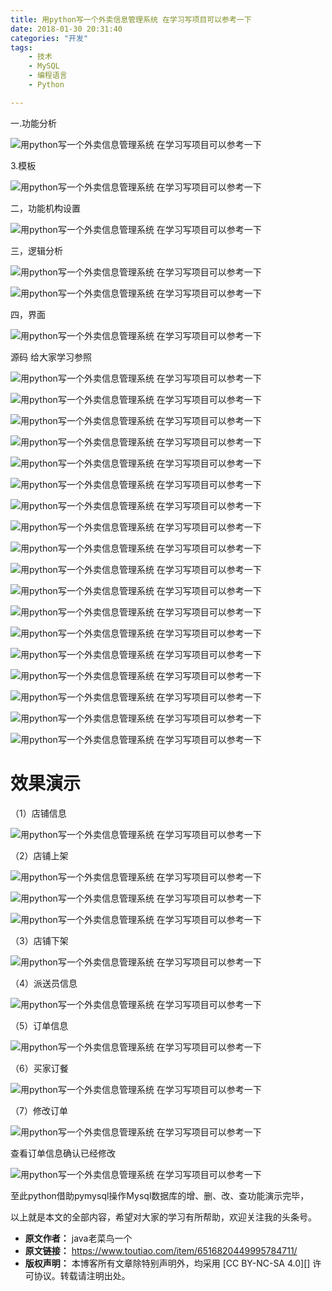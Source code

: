 ```yaml
---
title: 用python写一个外卖信息管理系统 在学习写项目可以参考一下
date: 2018-01-30 20:31:40
categories: "开发"
tags:
	- 技术
	- MySQL
	- 编程语言
	- Python

---
```


一.功能分析


![用python写一个外卖信息管理系统 在学习写项目可以参考一下][python_]

3.模板

![用python写一个外卖信息管理系统 在学习写项目可以参考一下][python_ 1]

二，功能机构设置

![用python写一个外卖信息管理系统 在学习写项目可以参考一下][python_ 2]

三，逻辑分析

![用python写一个外卖信息管理系统 在学习写项目可以参考一下][python_ 3]

![用python写一个外卖信息管理系统 在学习写项目可以参考一下][python_ 4]

四，界面


![用python写一个外卖信息管理系统 在学习写项目可以参考一下][python_ 5]

源码 给大家学习参照

![用python写一个外卖信息管理系统 在学习写项目可以参考一下][python_ 6]

![用python写一个外卖信息管理系统 在学习写项目可以参考一下][python_ 7]

![用python写一个外卖信息管理系统 在学习写项目可以参考一下][python_ 8]

![用python写一个外卖信息管理系统 在学习写项目可以参考一下][python_ 9]

![用python写一个外卖信息管理系统 在学习写项目可以参考一下][python_ 10]

![用python写一个外卖信息管理系统 在学习写项目可以参考一下][python_ 11]

![用python写一个外卖信息管理系统 在学习写项目可以参考一下][python_ 12]

![用python写一个外卖信息管理系统 在学习写项目可以参考一下][python_ 13]

![用python写一个外卖信息管理系统 在学习写项目可以参考一下][python_ 14]

![用python写一个外卖信息管理系统 在学习写项目可以参考一下][python_ 15]

![用python写一个外卖信息管理系统 在学习写项目可以参考一下][python_ 16]

![用python写一个外卖信息管理系统 在学习写项目可以参考一下][python_ 17]

![用python写一个外卖信息管理系统 在学习写项目可以参考一下][python_ 18]

![用python写一个外卖信息管理系统 在学习写项目可以参考一下][python_ 19]

![用python写一个外卖信息管理系统 在学习写项目可以参考一下][python_ 20]

![用python写一个外卖信息管理系统 在学习写项目可以参考一下][python_ 21]

![用python写一个外卖信息管理系统 在学习写项目可以参考一下][python_ 22]

![用python写一个外卖信息管理系统 在学习写项目可以参考一下][python_ 23]

# 效果演示 #

（1）店铺信息

![用python写一个外卖信息管理系统 在学习写项目可以参考一下][python_ 24]

（2）店铺上架

![用python写一个外卖信息管理系统 在学习写项目可以参考一下][python_ 25]

![用python写一个外卖信息管理系统 在学习写项目可以参考一下][python_ 26]

![用python写一个外卖信息管理系统 在学习写项目可以参考一下][python_ 27]

（3）店铺下架

![用python写一个外卖信息管理系统 在学习写项目可以参考一下][python_ 28]

（4）派送员信息

![用python写一个外卖信息管理系统 在学习写项目可以参考一下][python_ 29]

（5）订单信息

![用python写一个外卖信息管理系统 在学习写项目可以参考一下][python_ 30]

（6）买家订餐

![用python写一个外卖信息管理系统 在学习写项目可以参考一下][python_ 31]

（7）修改订单

![用python写一个外卖信息管理系统 在学习写项目可以参考一下][python_ 32]

查看订单信息确认已经修改

![用python写一个外卖信息管理系统 在学习写项目可以参考一下][python_ 33]

至此python借助pymysql操作Mysql数据库的增、删、改、查功能演示完毕，

以上就是本文的全部内容，希望对大家的学习有所帮助，欢迎关注我的头条号。


[python_]: /pro/os/crawler/E3QE-BAAR-AYBQ.jpg
[python_ 1]: /pro/os/crawler/6V32-MRUQ-UE7N.jpg
[python_ 2]: /pro/os/crawler/IRYU-7ZQ6-Z7FY.jpg
[python_ 3]: /pro/os/crawler/NNBF-Y2J7-JE2Q.jpg
[python_ 4]: /pro/os/crawler/J7NV-YVBA-QIRM.jpg
[python_ 5]: /pro/os/crawler/QRBR-NYNY-QAJB.jpg
[python_ 6]: /pro/os/crawler/UJEN-QM6J-IEFV.jpg
[python_ 7]: /pro/os/crawler/NYFJ-JN32-YZ6J.jpg
[python_ 8]: /pro/os/crawler/6FFN-JUNF-FI3A.jpg
[python_ 9]: /pro/os/crawler/NJAF-ZUQ2-E3EB.jpg
[python_ 10]: /pro/os/crawler/N3YU-YYJN-3AZU.jpg
[python_ 11]: /pro/os/crawler/UFIY-2YEF-Z7BA.jpg
[python_ 12]: /pro/os/crawler/BA7Z-ZVJB-VN2A.jpg
[python_ 13]: /pro/os/crawler/RIZI-II7J-FJM3.jpg
[python_ 14]: /pro/os/crawler/MMJZ-22U7-3EVI.jpg
[python_ 15]: /pro/os/crawler/A6V6-BFEZ-JBV3.jpg
[python_ 16]: /pro/os/crawler/EIFJ-ERRM-YUIA.jpg
[python_ 17]: /pro/os/crawler/AEQU-U2QN-QVMV.jpg
[python_ 18]: /pro/os/crawler/YYVI-UMVV-NIIM.jpg
[python_ 19]: /pro/os/crawler/RNAA-Y3ZR-IUEE.jpg
[python_ 20]: /pro/os/crawler/BFZI-VVEF-ZMBZ.jpg
[python_ 21]: /pro/os/crawler/6FBF-J2UV-FBYJ.jpg
[python_ 22]: /pro/os/crawler/FQQY-AYFM-UQMF.jpg
[python_ 23]: /pro/os/crawler/MRQF-AFQE-NYRE.jpg
[python_ 24]: /pro/os/crawler/EYYZ-YNRA-2U7J.jpg
[python_ 25]: /pro/os/crawler/63EB-7NIU-6ZVR.jpg
[python_ 26]: /pro/os/crawler/UUFU-3AYF-2U7F.jpg
[python_ 27]: /pro/os/crawler/IMYF-YBB2-IZZU.jpg
[python_ 28]: /pro/os/crawler/MEV6-7BNY-IVIJ.jpg
[python_ 29]: /pro/os/crawler/JYRQ-73QQ-INFJ.jpg
[python_ 30]: /pro/os/crawler/YJRV-RYV6-FBB3.jpg
[python_ 31]: /pro/os/crawler/EQZR-QVQN-RNFB.jpg
[python_ 32]: /pro/os/crawler/YUQY-VFYZ-BAM2.jpg
[python_ 33]: /pro/os/crawler/VEJB-MVAQ-ABVE.jpg
 *  **原文作者：** java老菜鸟一个
 *  **原文链接：** https://www.toutiao.com/item/6516820449995784711/
 *  **版权声明：** 本博客所有文章除特别声明外，均采用 [CC BY-NC-SA 4.0][] 许可协议。转载请注明出处。